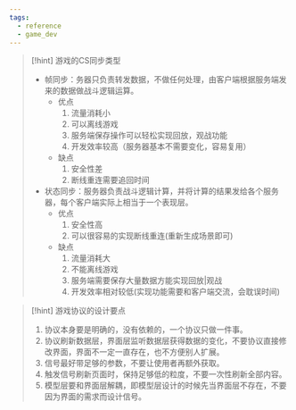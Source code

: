 ```yaml
---
tags:
  - reference
  - game_dev
---
```

> [!hint] 游戏的CS同步类型
> - 帧同步：务器只负责转发数据，不做任何处理，由客户端根据服务端发来的数据做战斗逻辑运算。
> 	- 优点
> 		1. 流量消耗小
> 		2. 可以离线游戏
> 		3. 服务端保存操作可以轻松实现回放，观战功能
> 		4. 开发效率较高（服务器基本不需要变化，容易复用）
> 	- 缺点
> 		1. 安全性差
> 		2. 断线重连需要追回时间
> - 状态同步：服务器负责战斗逻辑计算，并将计算的结果发给各个服务器，每个客户端实际上相当于一个表现层。
> 	- 优点
> 	  1. 安全性高
> 	  2. 可以很容易的实现断线重连(重新生成场景即可)
> 	- 缺点
> 	  1. 流量消耗大
> 	  2. 不能离线游戏
> 	  3. 服务端需要保存大量数据方能实现回放|观战
> 	  4. 开发效率相对较低(实现功能需要和客户端交流，会耽误时间)

> [!hint] 游戏协议的设计要点
> 1. 协议本身要是明确的，没有依赖的，一个协议只做一件事。
> 2. 协议刷新数据层，界面层监听数据层获得数据的变化，不要协议直接修改界面，界面不一定一直存在，也不方便别人扩展。
> 3. 信号最好带足够的参数，不要让使用者再额外获取。
> 4. 触发信号刷新页面时，保持足够低的粒度，不要一次性刷新全部内容。
> 5. 模型层要和界面层解耦，即模型层设计的时候先当界面层不存在，不要因为界面的需求而设计信号。
